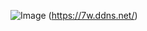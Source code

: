 ![Image](https://github.com/user-attachments/assets/37150915-769b-4586-aa44-e557f3905f19)
(https://7w.ddns.net/)
